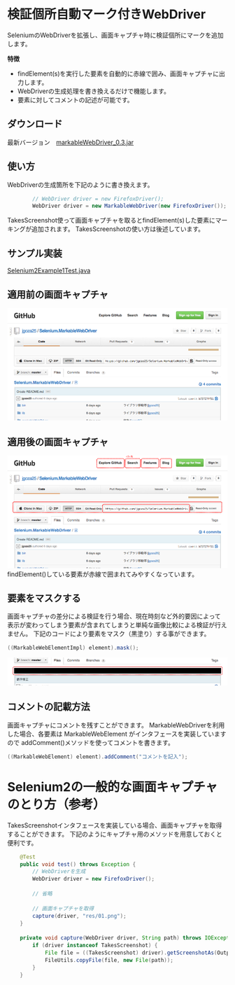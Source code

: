 # 検証個所自動マーク付きWebDriver

SeleniumのWebDriverを拡張し、画面キャプチャ時に検証個所にマークを追加します。

**特徴**
* findElement(s)を実行した要素を自動的に赤線で囲み、画面キャプチャに出力します。
* WebDriverの生成処理を書き換えるだけで機能します。
* 要素に対してコメントの記述が可能です。

## ダウンロード

最新バージョン　[markableWebDriver_0.3.jar](https://github.com/jgoza25/markableDriver/raw/master/dist/markableWebDriver_0.3.jar)

## 使い方
WebDriverの生成箇所を下記のように書き換えます。
```java
		// WebDriver driver = new FirefoxDriver();
		WebDriver driver = new MarkableWebDriver(new FirefoxDriver());
```
TakesScreenshot使って画面キャプチャを取るとfindElement(s)した要素にマーキングが追加されます。
TakesScreenshotの使い方は後述しています。

## サンプル実装
[Selenium2Example1Test.java](https://github.com/jgoza25/markableDriver/blob/master/example/org/jgoza25/selenium/example/Selenium2Example1Test.java)


## 適用前の画面キャプチャ
![view2](res/00b.png)

## 適用後の画面キャプチャ
![view3](res/00.png)
findElement()している要素が赤線で囲まれてみやすくなっています。

## 要素をマスクする
画面キャプチャの差分による検証を行う場合、現在時刻など外的要因によって
表示が変わってしまう要素が含まれてしまうと単純な画像比較による検証が行えません。
下記のコードにより要素をマスク（黒塗り）する事ができます。

```java
((MarkableWebElementImpl) element).mask();
```
![masked.png](res/masked.png)


## コメントの記載方法
画面キャプチャにコメントを残すことができます。
MarkableWebDriverを利用した場合、各要素は MarkableWebElement がインタフェースを実装していますので
addComment()メソッドを使ってコメントを書きます。
```java
((MarkableWebElement) element).addComment("コメントを記入");
```

# Selenium2の一般的な画面キャプチャのとり方（参考）
TakesScreenshotインタフェースを実装している場合、画面キャプチャを取得することができます。
下記のようにキャプチャ用のメソッドを用意しておくと便利です。

```java
	@Test
	public void test() throws Exception {
		// WebDriverを生成
		WebDriver driver = new FirefoxDriver();
		
		// 省略

		// 画面キャプチャを取得
		capture(driver, "res/01.png");
	}

	private void capture(WebDriver driver, String path) throws IOException {
		if (driver instanceof TakesScreenshot) {
			File file = ((TakesScreenshot) driver).getScreenshotAs(OutputType.FILE);
			FileUtils.copyFile(file, new File(path));
		}
	}
```
